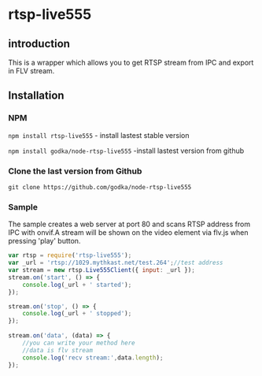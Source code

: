 # rtsp-live555
## introduction

This is a wrapper which allows you to get RTSP stream from IPC and export in FLV stream.

## Installation

### NPM

`npm install rtsp-live555` - install lastest stable version

`npm install godka/node-rtsp-live555` -install lastest version from github

### Clone the last version from Github
`git clone https://github.com/godka/node-rtsp-live555`

### Sample
The sample creates a web server at port 80 and scans RTSP address from IPC with onvif.A stream will be shown on the video element via flv.js when pressing 'play' button.

```javascript
var rtsp = require('rtsp-live555');
var _url = 'rtsp://1029.mythkast.net/test.264';//test address
var stream = new rtsp.Live555Client({ input: _url });
stream.on('start', () => {
	console.log(_url + ' started');
});

stream.on('stop', () => {
	console.log(_url + ' stopped');
});
		
stream.on('data', (data) => {
    //you can write your method here
    //data is flv stream
    console.log('recv stream:',data.length);
});
```
